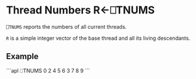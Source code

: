 <!-- Hidden search keywords -->
<div style="display: none;">
  ⎕TNUMS TNUMS
</div>






<h1 class="heading"><span class="name">Thread Numbers</span> <span class="command">R←⎕TNUMS</span></h1>



`⎕TNUMS` reports the numbers of all current threads.


`R` is a simple integer vector of the base thread and all its living descendants.

<h2 class="example">Example</h2>
```apl
      ⎕TNUMS
0 2 4 5 6 3 7 8 9
```



